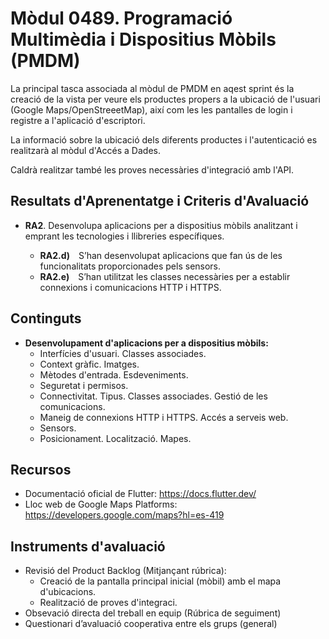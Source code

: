 # **Mòdul 0489**. Programació Multimèdia i Dispositius Mòbils (PMDM)

La principal tasca associada al mòdul de PMDM en aqest sprint és la creació de la vista per veure  els productes propers a la ubicació de l'usuari (Google Maps/OpenStreeetMap), així com les les pantalles de login i registre a l'aplicació d'escriptori.

La informació sobre la ubicació dels diferents productes i l'autenticació es realitzarà al mòdul d'Accés a Dades.

Caldrà realitzar també les proves necessàries d'integració amb l'API.

## Resultats d'Aprenentatge i Criteris d'Avaluació

* **RA2**. Desenvolupa aplicacions per a dispositius mòbils analitzant i emprant les tecnologies i llibreries específiques.

    * **RA2.d)** S’han desenvolupat aplicacions que fan ús de les funcionalitats proporcionades pels sensors.
    * **RA2.e)** S’han utilitzat les classes necessàries per a establir connexions i comunicacions HTTP i HTTPS.

## Continguts

* **Desenvolupament d'aplicacions per a dispositius mòbils:**
    * Interfícies d'usuari. Classes associades.
    * Context gràfic. Imatges.
    * Mètodes d'entrada. Esdeveniments.
    * Seguretat i permisos.
    * Connectivitat. Tipus. Classes associades. Gestió de les comunicacions.
    * Maneig de connexions HTTP i HTTPS. Accés a serveis web.
    * Sensors.
    * Posicionament. Localització. Mapes.


## Recursos

- Documentació oficial de Flutter: https://docs.flutter.dev/
- Lloc web de Google Maps Platforms: https://developers.google.com/maps?hl=es-419

## Instruments d'avaluació

* Revisió del Product Backlog (Mitjançant rúbrica):
    * Creació de la pantalla principal inicial (mòbil) amb el mapa d'ubicacions.
    * Realització de proves d'integraci.
* Obsevació directa del treball en equip (Rúbrica de seguiment)
* Questionari d’avaluació cooperativa entre els grups (general)


